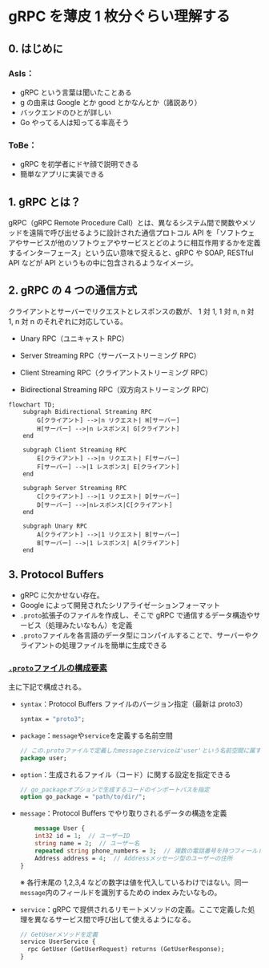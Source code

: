 # gRPC を薄皮 1 枚分ぐらい理解する

## 0. はじめに

### AsIs：

- gRPC という言葉は聞いたことある
- g の由来は Google とか good とかなんとか（諸説あり）
- バックエンドのひとが詳しい
- Go やってる人は知ってる率高そう

### ToBe：

- gRPC を初学者にドヤ顔で説明できる
- 簡単なアプリに実装できる

## 1. gRPC とは？

gRPC（gRPC Remote Procedure Call）とは、異なるシステム間で関数やメソッドを遠隔で呼び出せるように設計された通信プロトコル
API を「ソフトウェアやサービスが他のソフトウェアやサービスとどのように相互作用するかを定義するインターフェース」という広い意味で捉えると、gRPC や SOAP, RESTful API などが API というもの中に包含されるようなイメージ。

## 2. gRPC の 4 つの通信方式

クライアントとサーバーでリクエストとレスポンスの数が、
1 対 1, 1 対 n, n 対 1, n 対 n のそれぞれに対応している。

- Unary RPC（ユニキャスト RPC）

- Server Streaming RPC（サーバーストリーミング RPC）

- Client Streaming RPC（クライアントストリーミング RPC）

- Bidirectional Streaming RPC（双方向ストリーミング RPC）

```mermaid
flowchart TD;
    subgraph Bidirectional Streaming RPC
        G[クライアント] -->|n リクエスト| H[サーバー]
        H[サーバー] -->|n レスポンス| G[クライアント]
    end

    subgraph Client Streaming RPC
        E[クライアント] -->|n リクエスト| F[サーバー]
        F[サーバー] -->|1 レスポンス| E[クライアント]
    end

    subgraph Server Streaming RPC
        C[クライアント] -->|1 リクエスト| D[サーバー]
        D[サーバー] -->|nレスポンス|C[クライアント]
    end

    subgraph Unary RPC
        A[クライアント] -->|1 リクエスト| B[サーバー]
        B[サーバー] -->|1 レスポンス| A[クライアント]
    end
```

## 3. Protocol Buffers

- gRPC に欠かせない存在。<br>
- Google によって開発されたシリアライゼーションフォーマット
- `.proto`拡張子のファイルを作成し、そこで gRPC で通信するデータ構造やサービス（処理みたいなもん）を定義
- `.proto`ファイルを各言語のデータ型にコンパイルすることで、サーバーやクライアントの処理ファイルを簡単に生成できる

### <u>`.proto`ファイルの構成要素</u>

主に下記で構成される。

- `syntax`：Protocol Buffers ファイルのバージョン指定（最新は proto3）

  ```proto
  syntax = "proto3";
  ```

- `package`：`message`や`service`を定義する名前空間

  ```proto
  // この.protoファイルで定義したmessageとserviceは'user'という名前空間に属する
  package user;
  ```

- `option`：生成されるファイル（コード）に関する設定を指定できる

  ```proto
  // go_packageオプションで生成するコードのインポートパスを指定
  option go_package = "path/to/dir/";
  ```

- `message`：Protocol Buffers でやり取りされるデータの構造を定義

  ```proto
      message User {
      int32 id = 1;  // ユーザーID
      string name = 2;  // ユーザー名
      repeated string phone_numbers = 3;  // 複数の電話番号を持つフィールド
      Address address = 4;  // Addressメッセージ型のユーザーの住所
  }
  ```

  ※ 各行末尾の 1,2,3,4 などの数字は値を代入しているわけではない。同一`message`内のフィールドを識別するための index みたいなもの。

- `service`：gRPC で提供されるリモートメソッドの定義。ここで定義した処理を異なるサービス間で呼び出して使えるようになる。
  ```proto
  // GetUserメソッドを定義
  service UserService {
    rpc GetUser (GetUserRequest) returns (GetUserResponse);
  }
  ```
